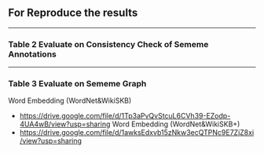 ## For Reproduce the results
---
### Table 2  Evaluate on Consistency Check of Sememe Annotations 
---
### Table 3  Evaluate on Sememe Graph 
Word Embedding (WordNet&WikiSKB)
* https://drive.google.com/file/d/1Tp3aPvQvStcuL6CVh39-EZodp-4UA4wB/view?usp=sharing
Word Embedding (WordNet&WikiSKB+)
* https://drive.google.com/file/d/1awksEdxvb15zNkw3ecQTPNc9E7ZjZ8xi/view?usp=sharing
